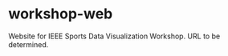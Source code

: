 workshop-web
============

Website for IEEE Sports Data Visualization Workshop. URL to be determined.
